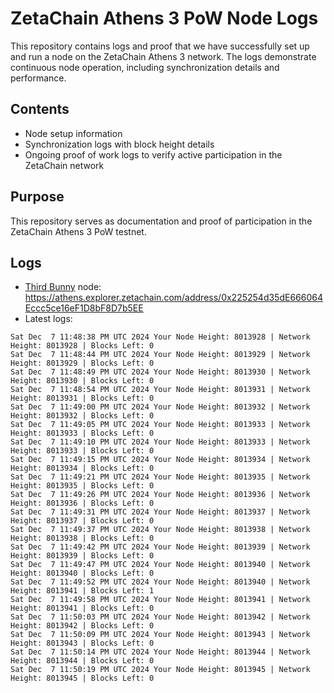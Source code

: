 # ZetaChain Athens 3 PoW Node Logs
This repository contains logs and proof that we have successfully set up and run a node on the ZetaChain Athens 3 network. The logs demonstrate continuous node operation, including synchronization details and performance.

## Contents
- Node setup information
- Synchronization logs with block height details
- Ongoing proof of work logs to verify active participation in the ZetaChain network

## Purpose
This repository serves as documentation and proof of participation in the ZetaChain Athens 3 PoW testnet.

## Logs

- [Third Bunny](https://thirdbunny.xyz/) node: https://athens.explorer.zetachain.com/address/0x225254d35dE666064Eccc5ce16eF1D8bF8D7b5EE
- Latest logs:
```
Sat Dec  7 11:48:38 PM UTC 2024 Your Node Height: 8013928 | Network Height: 8013928 | Blocks Left: 0
Sat Dec  7 11:48:44 PM UTC 2024 Your Node Height: 8013929 | Network Height: 8013929 | Blocks Left: 0
Sat Dec  7 11:48:49 PM UTC 2024 Your Node Height: 8013930 | Network Height: 8013930 | Blocks Left: 0
Sat Dec  7 11:48:54 PM UTC 2024 Your Node Height: 8013931 | Network Height: 8013931 | Blocks Left: 0
Sat Dec  7 11:49:00 PM UTC 2024 Your Node Height: 8013932 | Network Height: 8013932 | Blocks Left: 0
Sat Dec  7 11:49:05 PM UTC 2024 Your Node Height: 8013933 | Network Height: 8013933 | Blocks Left: 0
Sat Dec  7 11:49:10 PM UTC 2024 Your Node Height: 8013933 | Network Height: 8013933 | Blocks Left: 0
Sat Dec  7 11:49:15 PM UTC 2024 Your Node Height: 8013934 | Network Height: 8013934 | Blocks Left: 0
Sat Dec  7 11:49:21 PM UTC 2024 Your Node Height: 8013935 | Network Height: 8013935 | Blocks Left: 0
Sat Dec  7 11:49:26 PM UTC 2024 Your Node Height: 8013936 | Network Height: 8013936 | Blocks Left: 0
Sat Dec  7 11:49:31 PM UTC 2024 Your Node Height: 8013937 | Network Height: 8013937 | Blocks Left: 0
Sat Dec  7 11:49:37 PM UTC 2024 Your Node Height: 8013938 | Network Height: 8013938 | Blocks Left: 0
Sat Dec  7 11:49:42 PM UTC 2024 Your Node Height: 8013939 | Network Height: 8013939 | Blocks Left: 0
Sat Dec  7 11:49:47 PM UTC 2024 Your Node Height: 8013940 | Network Height: 8013940 | Blocks Left: 0
Sat Dec  7 11:49:52 PM UTC 2024 Your Node Height: 8013940 | Network Height: 8013941 | Blocks Left: 1
Sat Dec  7 11:49:58 PM UTC 2024 Your Node Height: 8013941 | Network Height: 8013941 | Blocks Left: 0
Sat Dec  7 11:50:03 PM UTC 2024 Your Node Height: 8013942 | Network Height: 8013942 | Blocks Left: 0
Sat Dec  7 11:50:09 PM UTC 2024 Your Node Height: 8013943 | Network Height: 8013943 | Blocks Left: 0
Sat Dec  7 11:50:14 PM UTC 2024 Your Node Height: 8013944 | Network Height: 8013944 | Blocks Left: 0
Sat Dec  7 11:50:19 PM UTC 2024 Your Node Height: 8013945 | Network Height: 8013945 | Blocks Left: 0
```
